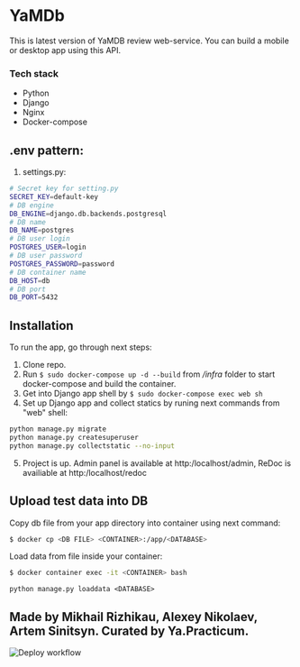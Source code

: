 # YaMDb

This is latest version of YaMDB review web-service. You can build a mobile or desktop app using this API.

### Tech stack

- Python
- Django
- Nginx
- Docker-compose

## .env pattern:

1.  settings.py:
```sh
# Secret key for setting.py
SECRET_KEY=default-key
# DB engine 
DB_ENGINE=django.db.backends.postgresql
# DB name
DB_NAME=postgres
# DB user login
POSTGRES_USER=login
# DB user password
POSTGRES_PASSWORD=password
# DB container name
DB_HOST=db
# DB port
DB_PORT=5432
```

## Installation

To run the app, go through next steps:

1. Clone repo.
2. Run ```$ sudo docker-compose up -d --build``` from */infra* folder to start docker-compose and build the container.
3. Get into Django app shell by ```$ sudo docker-compose exec web sh```
4. Set up Django app and collect statics by runing next commands from "web" shell:
```sh
python manage.py migrate
python manage.py createsuperuser
python manage.py collectstatic --no-input
```
5. Project is up. Admin panel is available at http:/localhost/admin, ReDoc is availiable at http:/localhost/redoc

## Upload test data into DB

Copy db file from your app directory into container using next command:
```sh
$ docker cp <DB FILE> <CONTAINER>:/app/<DATABASE>
```
Load data from file inside your container:
```sh
$ docker container exec -it <CONTAINER> bash
```
```
python manage.py loaddata <DATABASE>
```

## Made by Mikhail Rizhikau, Alexey Nikolaev, Artem Sinitsyn. Curated by Ya.Practicum.
![Deploy workflow](https://github.com/artemxpma/yamdb_final/actions/workflows/yamdb_workflow.yml/badge.svg)
